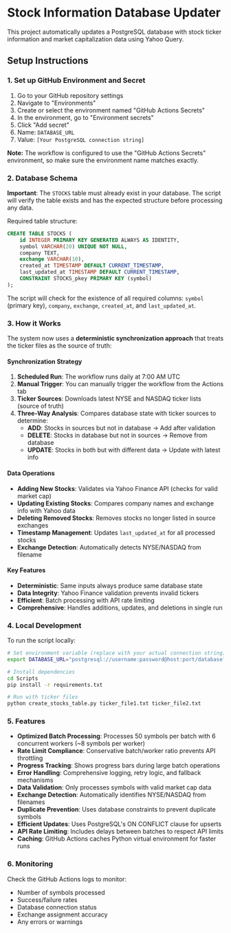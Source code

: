 # Stock Information Database Updater

This project automatically updates a PostgreSQL database with stock ticker information and market capitalization data using Yahoo Query.

## Setup Instructions

### 1. Set up GitHub Environment and Secret

1. Go to your GitHub repository settings
2. Navigate to "Environments"
3. Create or select the environment named "GitHub Actions Secrets"
4. In the environment, go to "Environment secrets"
5. Click "Add secret"
6. Name: `DATABASE_URL`
7. Value: `[Your PostgreSQL connection string]`

**Note:** The workflow is configured to use the "GitHub Actions Secrets" environment, so make sure the environment name matches exactly.

### 2. Database Schema

**Important**: The `STOCKS` table must already exist in your database. The script will verify the table exists and has the expected structure before processing any data.

Required table structure:
```sql
CREATE TABLE STOCKS (
    id INTEGER PRIMARY KEY GENERATED ALWAYS AS IDENTITY,
    symbol VARCHAR(20) UNIQUE NOT NULL,
    company TEXT,
    exchange VARCHAR(10),
    created_at TIMESTAMP DEFAULT CURRENT_TIMESTAMP,
    last_updated_at TIMESTAMP DEFAULT CURRENT_TIMESTAMP,
    CONSTRAINT STOCKS_pkey PRIMARY KEY (symbol)
);
```

The script will check for the existence of all required columns: `symbol` (primary key), `company`, `exchange`, `created_at`, and `last_updated_at`.

### 3. How it Works

The system now uses a **deterministic synchronization approach** that treats the ticker files as the source of truth:

#### Synchronization Strategy
1. **Scheduled Run**: The workflow runs daily at 7:00 AM UTC
2. **Manual Trigger**: You can manually trigger the workflow from the Actions tab
3. **Ticker Sources**: Downloads latest NYSE and NASDAQ ticker lists (source of truth)
4. **Three-Way Analysis**: Compares database state with ticker sources to determine:
   - **ADD**: Stocks in sources but not in database → Add after validation
   - **DELETE**: Stocks in database but not in sources → Remove from database  
   - **UPDATE**: Stocks in both but with different data → Update with latest info

#### Data Operations
- **Adding New Stocks**: Validates via Yahoo Finance API (checks for valid market cap)
- **Updating Existing Stocks**: Compares company names and exchange info with Yahoo data
- **Deleting Removed Stocks**: Removes stocks no longer listed in source exchanges
- **Timestamp Management**: Updates `last_updated_at` for all processed stocks
- **Exchange Detection**: Automatically detects NYSE/NASDAQ from filename

#### Key Features
- **Deterministic**: Same inputs always produce same database state
- **Data Integrity**: Yahoo Finance validation prevents invalid tickers
- **Efficient**: Batch processing with API rate limiting
- **Comprehensive**: Handles additions, updates, and deletions in single run

### 4. Local Development

To run the script locally:

```bash
# Set environment variable (replace with your actual connection string)
export DATABASE_URL="postgresql://username:password@host:port/database?sslmode=require"

# Install dependencies
cd Scripts
pip install -r requirements.txt

# Run with ticker files
python create_stocks_table.py ticker_file1.txt ticker_file2.txt
```

### 5. Features

- **Optimized Batch Processing**: Processes 50 symbols per batch with 6 concurrent workers (~8 symbols per worker)
- **Rate Limit Compliance**: Conservative batch/worker ratio prevents API throttling
- **Progress Tracking**: Shows progress bars during large batch operations
- **Error Handling**: Comprehensive logging, retry logic, and fallback mechanisms
- **Data Validation**: Only processes symbols with valid market cap data  
- **Exchange Detection**: Automatically identifies NYSE/NASDAQ from filenames
- **Duplicate Prevention**: Uses database constraints to prevent duplicate symbols
- **Efficient Updates**: Uses PostgreSQL's ON CONFLICT clause for upserts
- **API Rate Limiting**: Includes delays between batches to respect API limits
- **Caching**: GitHub Actions caches Python virtual environment for faster runs

### 6. Monitoring

Check the GitHub Actions logs to monitor:
- Number of symbols processed
- Success/failure rates  
- Database connection status
- Exchange assignment accuracy
- Any errors or warnings
